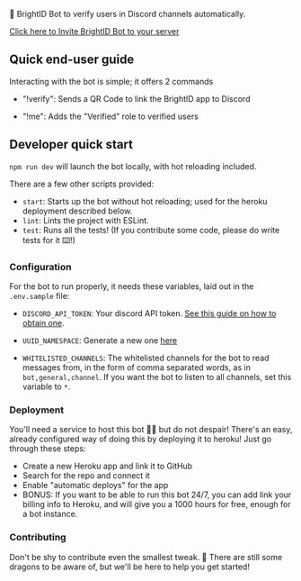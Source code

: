 :robot: BrightID Bot to verify users in Discord channels automatically.

<a href="https://bot.brightid.org">Click here to Invite BrightID Bot to your server</a>

## Quick end-user guide 

Interacting with the bot is simple; it offers 2 commands

- "!verify": Sends a QR Code to link the BrightID app to Discord

- "!me": Adds the "Verified" role to verified users

## Developer quick start 

`npm run dev` will launch the bot locally, with hot reloading included.

There are a few other scripts provided:

- `start`: Starts up the bot without hot reloading; used for the heroku deployment described below.
- `lint`: Lints the project with ESLint.
- `test`: Runs all the tests! (If you contribute some code, please do write tests for it ⌨️!)

### Configuration

For the bot to run properly, it needs these variables, laid out in the `.env.sample` file:

- `DISCORD_API_TOKEN`: Your discord API token. [See this guide on how to obtain one](https://github.com/reactiflux/discord-irc/wiki/Creating-a-discord-bot-&-getting-a-token).
  
- `UUID_NAMESPACE`: Generate a new one [here](https://www.uuidgenerator.net/version4)
  
- `WHITELISTED_CHANNELS`: The whitelisted channels for the bot to read messages from, in the form of comma separated words, as in `bot,general,channel`. If you want the bot to listen to all channels, set this variable to `*`.

### Deployment

You'll need a service to host this bot 💆‍♀️ but do not despair! There's an easy, already configured way of doing this by deploying it to heroku! Just go through these steps:

- Create a new Heroku app and link it to GitHub
- Search for the repo and connect it
- Enable "automatic deploys" for the app
- BONUS: If you want to be able to run this bot 24/7, you can add link your billing info to Heroku, and will give you a 1000 hours for free, enough for a bot instance.

### Contributing

Don't be shy to contribute even the smallest tweak. 🐲 There are still some dragons to be aware of, but we'll be here to help you get started!
